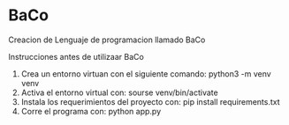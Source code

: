 # BaCo
Creacion de Lenguaje de programacion llamado BaCo

Instrucciones antes de utilizaar BaCo 

1. Crea un entorno virtuan con el siguiente comando: python3 -m venv venv
2. Activa el entorno virtual con: sourse venv/bin/activate
3. Instala los requerimientos del proyecto con: pip install requirements.txt
4. Corre el programa con: python app.py